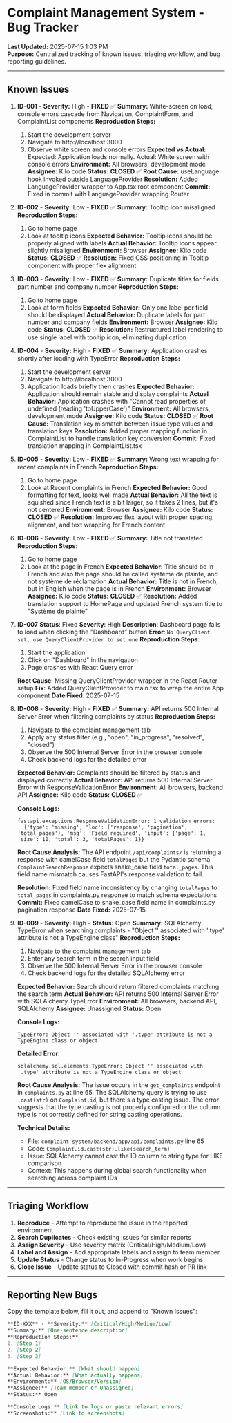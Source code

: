 


# Complaint Management System - Bug Tracker

**Last Updated:** 2025-07-15 1:03 PM  
**Purpose:** Centralized tracking of known issues, triaging workflow, and bug reporting guidelines.

---

## Known Issues

1. **ID-001** - **Severity:** High - **FIXED** ✅
   **Summary:** White-screen on load, console errors cascade from Navigation, ComplaintForm, and ComplaintList components
   **Reproduction Steps:**
   1. Start the development server
   2. Navigate to http://localhost:3000
   3. Observe white screen and console errors
   **Expected vs Actual:** Expected: Application loads normally. Actual: White screen with console errors
   **Environment:** All browsers, development mode
   **Assignee:** Kilo code
   **Status:** **CLOSED** ✅
   **Root Cause:** useLanguage hook invoked outside LanguageProvider
   **Resolution:** Added LanguageProvider wrapper to App.tsx root component
   **Commit:** Fixed in commit with LanguageProvider wrapping Router

2. **ID-002** - **Severity:** Low - **FIXED** ✅
   **Summary:** Tooltip icon misaligned
   **Reproduction Steps:**
   1. Go to home page
   2. Look at tooltip icons
   **Expected Behavior:** Tooltip icons should be properly aligned with labels
   **Actual Behavior:** Tooltip icons appear slightly misaligned
   **Environment:** Browser
   **Assignee:** Kilo code
   **Status:** **CLOSED** ✅
   **Resolution:** Fixed CSS positioning in Tooltip component with proper flex alignment

3. **ID-003** - **Severity:** Low - **FIXED** ✅
   **Summary:** Duplicate titles for fields part number and company number
   **Reproduction Steps:**
   1. Go to home page
   2. Look at form fields
   **Expected Behavior:** Only one label per field should be displayed
   **Actual Behavior:** Duplicate labels for part number and company fields
   **Environment:** Browser
   **Assignee:** Kilo code
   **Status:** **CLOSED** ✅
   **Resolution:** Restructured label rendering to use single label with tooltip icon, eliminating duplication

4. **ID-004** - **Severity:** High - **FIXED** ✅
   **Summary:** Application crashes shortly after loading with TypeError
   **Reproduction Steps:**
   1. Start the development server
   2. Navigate to http://localhost:3000
   3. Application loads briefly then crashes
   **Expected Behavior:** Application should remain stable and display complaints
   **Actual Behavior:** Application crashes with "Cannot read properties of undefined (reading 'toUpperCase')"
   **Environment:** All browsers, development mode
   **Assignee:** Kilo code
   **Status:** **CLOSED** ✅
   **Root Cause:** Translation key mismatch between issue type values and translation keys
   **Resolution:** Added proper mapping function in ComplaintList to handle translation key conversion
   **Commit:** Fixed translation mapping in ComplaintList.tsx

5. **ID-005** - **Severity:** Low - **FIXED** ✅
   **Summary:** Wrong text wrapping for recent complaints in French
   **Reproduction Steps:**
   1. Go to home page
   2. Look at Recent complaints in French
   **Expected Behavior:** Good formatting for text, looks well made
   **Actual Behavior:** All the text is squished since French text is a bit larger, so it takes 2 lines, but it's not centered
   **Environment:** Browser
   **Assignee:** Kilo code
   **Status:** **CLOSED** ✅
   **Resolution:** Improved flex layout with proper spacing, alignment, and text wrapping for French content

6. **ID-006** - **Severity:** Low - **FIXED** ✅
   **Summary:** Title not translated
   **Reproduction Steps:**
   1. Go to home page
   2. Look at the page in French
   **Expected Behavior:** Title should be in French and also the page should be called système de plainte, and not système de réclamation
   **Actual Behavior:** Title is not in French, but in English when the page is in French
   **Environment:** Browser
   **Assignee:** Kilo code
   **Status:** **CLOSED** ✅
   **Resolution:** Added translation support to HomePage and updated French system title to "Système de plainte"


7. **ID-007** **Status**: Fixed
   **Severity**: High
   **Description**: Dashboard page fails to load when clicking the "Dashboard" button
   **Error**: `No QueryClient set, use QueryClientProvider to set one`
   **Reproduction Steps**:
   1. Start the application
   2. Click on "Dashboard" in the navigation
   3. Page crashes with React Query error

   **Root Cause**: Missing QueryClientProvider wrapper in the React Router setup
   **Fix**: Added QueryClientProvider to main.tsx to wrap the entire App component
   **Date Fixed**: 2025-07-15
7. **ID-008** - **Severity:** High - **FIXED** ✅
   **Summary:** API returns 500 Internal Server Error when filtering complaints by status
   **Reproduction Steps:**
   1. Navigate to the complaint management tab
   2. Apply any status filter (e.g., "open", "in_progress", "resolved", "closed")
   3. Observe the 500 Internal Server Error in the browser console
   4. Check backend logs for the detailed error

   **Expected Behavior:** Complaints should be filtered by status and displayed correctly
   **Actual Behavior:** API returns 500 Internal Server Error with ResponseValidationError
   **Environment:** All browsers, backend API
   **Assignee:** Kilo code
   **Status:** **CLOSED** ✅

   **Console Logs:**
   ```
   fastapi.exceptions.ResponseValidationError: 1 validation errors:
     {'type': 'missing', 'loc': ('response', 'pagination', 'total_pages'), 'msg': 'Field required', 'input': {'page': 1, 'size': 10, 'total': 3, 'totalPages': 1}}
   ```

   **Root Cause Analysis:**
   The API endpoint `/api/complaints/` is returning a response with camelCase field `totalPages` but the Pydantic schema `ComplaintSearchResponse` expects snake_case field `total_pages`. This field name mismatch causes FastAPI's response validation to fail.

   **Resolution:** Fixed field name inconsistency by changing `totalPages` to `total_pages` in complaints.py response to match schema expectations
   **Commit:** Fixed camelCase to snake_case field name in complaints.py pagination response
   **Date Fixed:** 2025-07-15
8. **ID-009** - **Severity:** High - **Status:** Open
   **Summary:** SQLAlchemy TypeError when searching complaints - "Object '' associated with '.type' attribute is not a TypeEngine class"
   **Reproduction Steps:**
   1. Navigate to the complaint management tab
   2. Enter any search term in the search input field
   3. Observe the 500 Internal Server Error in the browser console
   4. Check backend logs for the detailed SQLAlchemy error

   **Expected Behavior:** Search should return filtered complaints matching the search term
   **Actual Behavior:** API returns 500 Internal Server Error with SQLAlchemy TypeError
   **Environment:** All browsers, backend API, SQLAlchemy
   **Assignee:** Unassigned
   **Status:** Open

   **Console Logs:**
   ```
   TypeError: Object '' associated with '.type' attribute is not a TypeEngine class or object
   ```
   **Detailed Error:**
   ```
   sqlalchemy.sql.elements.TypeError: Object '' associated with '.type' attribute is not a TypeEngine class or object
   ```
   
   **Root Cause Analysis:**
   The issue occurs in the `get_complaints` endpoint in `complaints.py` at line 65. The SQLAlchemy query is trying to use `.cast(str)` on `Complaint.id`, but there's a type casting issue. The error suggests that the type casting is not properly configured or the column type is not correctly defined for string casting operations.

   **Technical Details:**
   - File: `complaint-system/backend/app/api/complaints.py` line 65
   - Code: `Complaint.id.cast(str).like(search_term)`
   - Issue: SQLAlchemy cannot cast the ID column to string type for LIKE comparison
   - Context: This happens during global search functionality when searching across complaint IDs

---


## Triaging Workflow

1. **Reproduce** - Attempt to reproduce the issue in the reported environment
2. **Search Duplicates** - Check existing issues for similar reports
3. **Assign Severity** - Use severity matrix (Critical/High/Medium/Low)
4. **Label and Assign** - Add appropriate labels and assign to team member
5. **Update Status** - Change status to In-Progress when work begins
6. **Close Issue** - Update status to Closed with commit hash or PR link

---

## Reporting New Bugs

Copy the template below, fill it out, and append to "Known Issues":

```markdown
**ID-XXX** - **Severity:** [Critical/High/Medium/Low]  
**Summary:** [One-sentence description]  
**Reproduction Steps:**
1. [Step 1]
2. [Step 2]
3. [Step 3]

**Expected Behavior:** [What should happen]  
**Actual Behavior:** [What actually happens]  
**Environment:** [OS/Browser/Version]  
**Assignee:** [Team member or Unassigned]  
**Status:** Open

**Console Logs:** [Link to logs or paste relevant errors]  
**Screenshots:** [Link to screenshots]